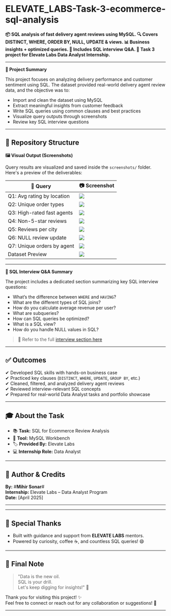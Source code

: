 # ELEVATE_LABS-Task-3-ecommerce-sql-analysis #
**📦 SQL analysis of fast delivery agent reviews using MySQL. 
🔍 Covers DISTINCT, WHERE, ORDER BY, NULL, UPDATE &amp; views. 
📊 Business insights + optimized queries. 
🎯 Includes SQL interview Q&amp;A. 
🚀 Task 3 project for Elevate Labs Data Analyst Internship.**

---

**🧠 Project Summary**

This project focuses on analyzing delivery performance and customer sentiment using SQL. The dataset provided real-world delivery agent review data, and the objective was to:

- Import and clean the dataset using MySQL
- Extract meaningful insights from customer feedback
- Write SQL queries using common clauses and best practices
- Visualize query outputs through screenshots
- Review key SQL interview questions

---

## 📂 Repository Structure



**🖼️ Visual Output (Screenshots)**

Query results are visualized and saved inside the `screenshots/` folder.  
Here's a preview of the deliverables:

| 🔢 Query | 📷 Screenshot |
|---------|---------------|
| Q1: Avg rating by location | ![](screenshots/Q1.jpg) |
| Q2: Unique order types     | ![](screenshots/Q2.jpg) |
| Q3: High-rated fast agents | ![](screenshots/Q3.jpg) |
| Q4: Non-5-star reviews     | ![](screenshots/Q4.jpg) |
| Q5: Reviews per city       | ![](screenshots/Q5.jpg) |
| Q6: NULL review update     | ![](screenshots/Q6.jpg) |
| Q7: Unique orders by agent | ![](screenshots/Q7.jpg) |
| Dataset Preview            | ![](screenshots/Reviews_Datasets.jpg) |

---

**💼 SQL Interview Q&A Summary**

The project includes a dedicated section summarizing key SQL interview questions:

- What’s the difference between `WHERE` and `HAVING`?
- What are the different types of SQL joins?
- How do you calculate average revenue per user?
- What are subqueries?
- How can SQL queries be optimized?
- What is a SQL view?
- How do you handle NULL values in SQL?

> 🔗 Refer to the full [interview section here](#-sql-overview--interview-qa-summary)

---

## ✅ Outcomes

✔ Developed SQL skills with hands-on business case  
✔ Practiced key clauses (`DISTINCT`, `WHERE`, `UPDATE`, `GROUP BY`, etc.)  
✔ Cleaned, filtered, and analyzed delivery agent reviews  
✔ Reviewed interview-relevant SQL concepts  
✔ Prepared for real-world Data Analyst tasks and portfolio showcase

---

## 🎓 About the Task

- 📚 **Task:** SQL for Ecommerce Review Analysis  
- 🧪 **Tool:** MySQL Workbench  
- 🏷️ **Provided By:** Elevate Labs  
- 💻 **Internship Role:** Data Analyst


---

## 📌 Author & Credits

**By:** #**Mihir Sonar**#  
**Internship:** Elevate Labs – Data Analyst Program  
**Date:** [April 2025]

---


---

## 🙌 Special Thanks
- Built with guidance and support from **ELEVATE LABS** mentors.
- Powered by curiosity, coffee ☕, and countless SQL queries! 😄

---

## 🌟 Final Note
> "Data is the new oil.  
> SQL is your drill.  
> Let's keep digging for insights!" 🚀

Thank you for visiting this project! ✨  
Feel free to connect or reach out for any collaboration or suggestions! 🤝

---



